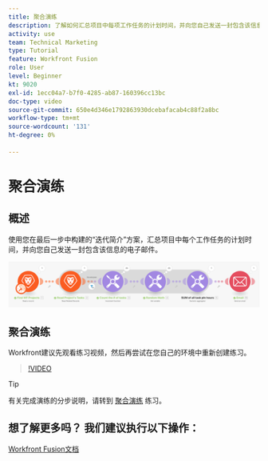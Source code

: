 ```yaml
---
title: 聚合演练
description: 了解如何汇总项目中每项工作任务的计划时间，并向您自己发送一封包含该信息的电子邮件，所有这些信息均位于 [!DNL Adobe Workfront Fusion].
activity: use
team: Technical Marketing
type: Tutorial
feature: Workfront Fusion
role: User
level: Beginner
kt: 9020
exl-id: 1ecc04a7-b7f0-4285-ab87-160396cc13bc
doc-type: video
source-git-commit: 650e4d346e1792863930dcebafacab4c88f2a8bc
workflow-type: tm+mt
source-wordcount: '131'
ht-degree: 0%

---
```


# 聚合演练

## 概述

使用您在最后一步中构建的“迭代简介”方案，汇总项目中每个工作任务的计划时间，并向您自己发送一封包含该信息的电子邮件。

![融合场景的图像](assets/iteration-and-aggregation-2.png)

## 聚合演练

Workfront建议先观看练习视频，然后再尝试在您自己的环境中重新创建练习。

>[!VIDEO](https://video.tv.adobe.com/v/335280/?quality=12&learn=on)

>[!TIP]
>
>有关完成演练的分步说明，请转到 [聚合演练](https://experienceleague.adobe.com/docs/workfront-learn/tutorials-workfront/fusion/exercises/aggregation.html?lang=en) 练习。


## 想了解更多吗？ 我们建议执行以下操作：

[Workfront Fusion文档](https://experienceleague.adobe.com/docs/workfront/using/adobe-workfront-fusion/workfront-fusion-2.html?lang=en)
